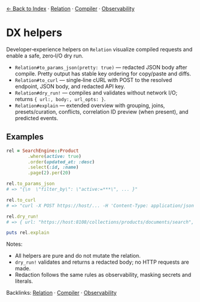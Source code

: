 [← Back to Index](./index.md) · [Relation](./relation.md) · [Compiler](./compiler.md) · [Observability](./observability.md)

# DX helpers

Developer‑experience helpers on `Relation` visualize compiled requests and enable a safe, zero‑I/O dry run.

- `Relation#to_params_json(pretty: true)` — redacted JSON body after compile. Pretty output has stable key ordering for copy/paste and diffs.
- `Relation#to_curl` — single‑line cURL with POST to the resolved endpoint, JSON body, and redacted API key.
- `Relation#dry_run!` — compiles and validates without network I/O; returns `{ url:, body:, url_opts: }`.
- `Relation#explain` — extended overview with grouping, joins, presets/curation, conflicts, correlation ID preview (when present), and predicted events.

## Examples

```ruby
rel = SearchEngine::Product
        .where(active: true)
        .order(updated_at: :desc)
        .select(:id, :name)
        .page(2).per(20)

rel.to_params_json
# => "{\n  \"filter_by\": \"active:=***\", ... }"

rel.to_curl
# => "curl -X POST https://host/... -H 'Content-Type: application/json' -H 'X-TYPESENSE-API-KEY: ***' -d '{...}'"

rel.dry_run!
# => { url: "https://host:8108/collections/products/documents/search", body: "{...}", url_opts: { use_cache: true, cache_ttl: 60 } }

puts rel.explain
```

Notes:
- All helpers are pure and do not mutate the relation.
- `dry_run!` validates and returns a redacted body; no HTTP requests are made.
- Redaction follows the same rules as observability, masking secrets and literals.

Backlinks: [Relation](./relation.md) · [Compiler](./compiler.md) · [Observability](./observability.md)
